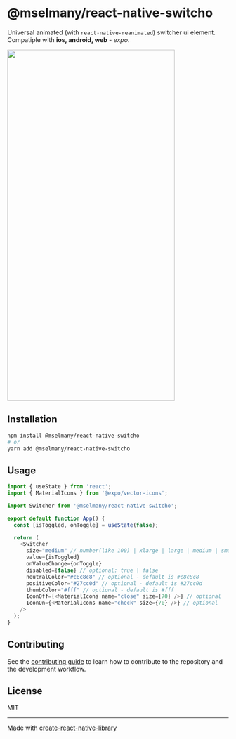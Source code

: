 # @mselmany/react-native-switcho

Universal animated (with `react-native-reanimated`) switcher ui element. <br>
Compatiple with **ios, android, web** - _expo_.

<img src="https://github.com/mselmany/react-native-switcho/assets/1439466/1227c043-ec8e-481f-8a60-501b0ba35993" width="381" height="800" />

## Installation

```sh
npm install @mselmany/react-native-switcho
# or
yarn add @mselmany/react-native-switcho
```

## Usage

```js
import { useState } from 'react';
import { MaterialIcons } from '@expo/vector-icons';

import Switcher from '@mselmany/react-native-switcho';

export default function App() {
  const [isToggled, onToggle] = useState(false);

  return (
    <Switcher
      size="medium" // number(like 100) | xlarge | large | medium | small
      value={isToggled}
      onValueChange={onToggle}
      disabled={false} // optional: true | false
      neutralColor="#c8c8c8" // optional - default is #c8c8c8
      positiveColor="#27cc0d" // optional - default is #27cc0d
      thumbColor="#fff" // optional - default is #fff
      IconOff={<MaterialIcons name="close" size={70} />} // optional
      IconOn={<MaterialIcons name="check" size={70} />} // optional
    />
  );
}

```

## Contributing

See the [contributing guide](CONTRIBUTING.md) to learn how to contribute to the repository and the development workflow.

## License

MIT

---

Made with [create-react-native-library](https://github.com/callstack/react-native-builder-bob)
